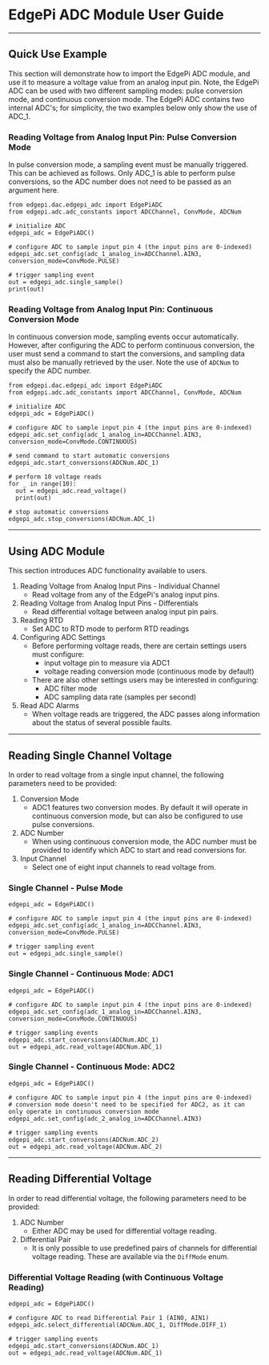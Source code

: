 # EdgePi ADC Module User Guide
___
## Quick Use Example
This section will demonstrate how to import the EdgePi ADC module, and use it to measure a voltage value from an analog input pin.
Note, the EdgePi ADC can be used with two different sampling modes: pulse conversion mode, and continuous conversion mode.
The EdgePi ADC contains two internal ADC's; for simplicity, the two examples below only show the use of ADC_1.

### Reading Voltage from Analog Input Pin: Pulse Conversion Mode
In pulse conversion mode, a sampling event must be manually triggered. This can be achieved as follows. Only ADC_1
is able to perform pulse conversions, so the ADC number does not need to be passed as an argument here.
```
from edgepi.dac.edgepi_adc import EdgePiADC
from edgepi.adc.adc_constants import ADCChannel, ConvMode, ADCNum

# initialize ADC
edgepi_adc = EdgePiADC()

# configure ADC to sample input pin 4 (the input pins are 0-indexed)
edgepi_adc.set_config(adc_1_analog_in=ADCChannel.AIN3, conversion_mode=ConvMode.PULSE)

# trigger sampling event
out = edgepi_adc.single_sample()
print(out)
```

### Reading Voltage from Analog Input Pin: Continuous Conversion Mode
In continuous conversion mode, sampling events occur automatically. However, after configuring the ADC
to perform continuous conversion, the user must send a command to start the conversions, and
sampling data must also be manually retrieved by the user. Note the use of `ADCNum` to specify the ADC number.
```
from edgepi.dac.edgepi_adc import EdgePiADC
from edgepi.adc.adc_constants import ADCChannel, ConvMode, ADCNum

# initialize ADC
edgepi_adc = EdgePiADC()

# configure ADC to sample input pin 4 (the input pins are 0-indexed)
edgepi_adc.set_config(adc_1_analog_in=ADCChannel.AIN3, conversion_mode=ConvMode.CONTINUOUS)

# send command to start automatic conversions
edgepi_adc.start_conversions(ADCNum.ADC_1)

# perform 10 voltage reads
for _ in range(10):
  out = edgepi_adc.read_voltage()
  print(out)
  
# stop automatic conversions
edgepi_adc.stop_conversions(ADCNum.ADC_1)
```
___
## Using ADC Module
This section introduces ADC functionality available to users.

1. Reading Voltage from Analog Input Pins - Individual Channel
    - Read voltage from any of the EdgePi's analog input pins.
2. Reading Voltage from Analog Input Pins - Differentials
    - Read differential voltage between analog input pin pairs.
3. Reading RTD
    - Set ADC to RTD mode to perform RTD readings
4. Configuring ADC Settings
    - Before performing voltage reads, there are certain settings users must configure:
        * input voltage pin to measure via ADC1
        * voltage reading conversion mode (continuous mode by default)
    - There are also other settings users may be interested in configuring:
        * ADC filter mode
        * ADC sampling data rate (samples per second)
5. Read ADC Alarms
    - When voltage reads are triggered, the ADC passes along information about the status of several possible faults.
---
## Reading Single Channel Voltage
In order to read voltage from a single input channel, the following parameters need to be provided:
1. Conversion Mode
    * ADC1 features two conversion modes. By default it will operate in continuous conversion mode, but can also be configured to use pulse conversions.
3. ADC Number
    * When using continuous conversion mode, the ADC number must be provided to identify which ADC to start and read conversions for.
4. Input Channel
    * Select one of eight input channels to read voltage from.

### Single Channel - Pulse Mode
```
edgepi_adc = EdgePiADC()

# configure ADC to sample input pin 4 (the input pins are 0-indexed)
edgepi_adc.set_config(adc_1_analog_in=ADCChannel.AIN3, conversion_mode=ConvMode.PULSE)

# trigger sampling event
out = edgepi_adc.single_sample()
```

### Single Channel - Continuous Mode: ADC1
```
edgepi_adc = EdgePiADC()

# configure ADC to sample input pin 4 (the input pins are 0-indexed)
edgepi_adc.set_config(adc_1_analog_in=ADCChannel.AIN3, conversion_mode=ConvMode.CONTINUOUS)

# trigger sampling events
edgepi_adc.start_conversions(ADCNum.ADC_1)
out = edgepi_adc.read_voltage(ADCNum.ADC_1)
```

### Single Channel - Continuous Mode: ADC2
```
edgepi_adc = EdgePiADC()

# configure ADC to sample input pin 4 (the input pins are 0-indexed)
# conversion mode doesn't need to be specified for ADC2, as it can only operate in continuous conversion mode
edgepi_adc.set_config(adc_2_analog_in=ADCChannel.AIN3)

# trigger sampling events
edgepi_adc.start_conversions(ADCNum.ADC_2)
out = edgepi_adc.read_voltage(ADCNum.ADC_2)
```
---
## Reading Differential Voltage
In order to read differential voltage, the following parameters need to be provided:
1. ADC Number
    * Either ADC may be used for differential voltage reading.
3. Differential Pair
   * It is only possible to use predefined pairs of channels for differential voltage reading. These are available via the `DiffMode` enum.

### Differential Voltage Reading (with Continuous Voltage Reading)
```
edgepi_adc = EdgePiADC()

# configure ADC to read Differential Pair 1 (AIN0, AIN1)
edgepi_adc.select_differential(ADCNum.ADC_1, DiffMode.DIFF_1)

# trigger sampling events
edgepi_adc.start_conversions(ADCNum.ADC_1)
out = edgepi_adc.read_voltage(ADCNum.ADC_1)
```
